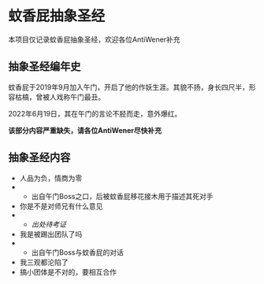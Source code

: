 # 蚊香屁抽象圣经

本项目仅记录蚊香屁抽象圣经，欢迎各位AntiWener补充

## 抽象圣经编年史

蚊香屁于2019年9月加入午门，开启了他的作妖生涯。其貌不扬，身长四尺半，形容枯槁，曾被人戏称午门最丑。

2022年6月19日，其在午门的言论不胫而走，意外爆红。

**该部分内容严重缺失，请各位AntiWener尽快补充**

## 抽象圣经内容

- 人品为负，情商为零
- - 出自午门Boss之口，后被蚊香屁移花接木用于描述其死对手
- 你是不是对师兄有什么意见
- - *出处待考证*
- 我是被踢出团队了吗
- - 出自午门Boss与蚊香屁的对话
- 我三观都沦陷了
- 搞小团体是不对的，要相互合作

